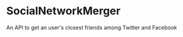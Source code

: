 SocialNetworkMerger
===================

An API to get an user's closest friends among Twitter and Facebook